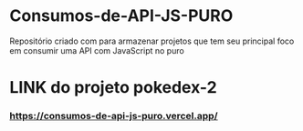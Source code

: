 # Consumos-de-API-JS-PURO
Repositório criado com para armazenar projetos que tem seu principal foco em consumir uma API com JavaScript no puro

# LINK do projeto pokedex-2
### https://consumos-de-api-js-puro.vercel.app/
